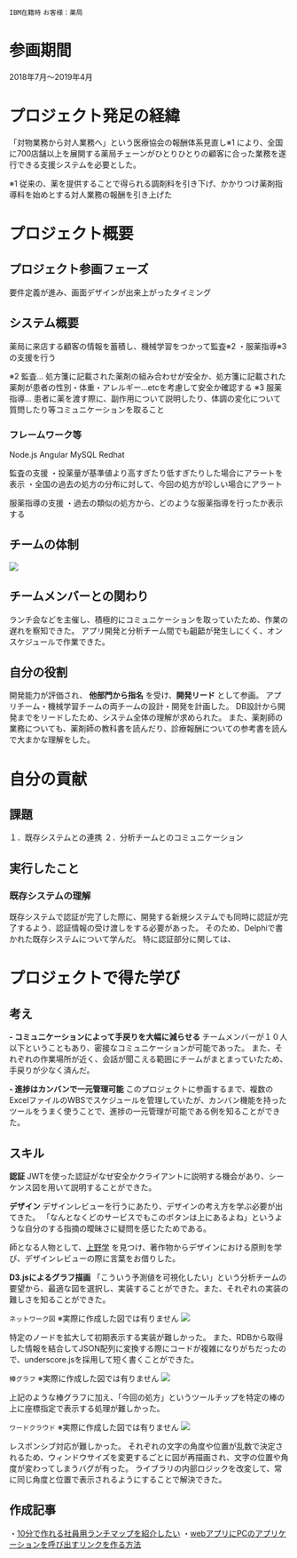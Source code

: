 `IBM在籍時` `お客様：薬局` 

# 参画期間
2018年7月〜2019年4月

# プロジェクト発足の経緯
「対物業務から対人業務へ」という医療協会の報酬体系見直し※1 により、全国に700店舗以上を展開する薬局チェーンがひとりひとりの顧客に合った業務を遂行できる支援システムを必要とした。

※1 従来の、薬を提供することで得られる調剤料を引き下げ、かかりつけ薬剤指導料を始めとする対人業務の報酬を引き上げた

# プロジェクト概要

## プロジェクト参画フェーズ
要件定義が進み、画面デザインが出来上がったタイミング

## システム概要
薬局に来店する顧客の情報を蓄積し、機械学習をつかって監査※2 ・服薬指導※3 の支援を行う

※2 監査... 処方箋に記載された薬剤の組み合わせが安全か、処方箋に記載された薬剤が患者の性別・体重・アレルギー...etcを考慮して安全か確認する
※3 服薬指導... 患者に薬を渡す際に、副作用について説明したり、体調の変化について質問したり等コミュニケーションを取ること

### フレームワーク等
Node.js
Angular
MySQL
Redhat

監査の支援
・投薬量が基準値より高すぎたり低すぎたりした場合にアラートを表示
・全国の過去の処方の分布に対して、今回の処方が珍しい場合にアラート

服薬指導の支援
・過去の類似の処方から、どのような服薬指導を行ったか表示する

## チームの体制
![](https://user-images.githubusercontent.com/23183700/68636036-a8b80e80-053d-11ea-8ba7-fd6b63049f9c.png)


## チームメンバーとの関わり
ランチ会などを主催し、積極的にコミュニケーションを取っていたため、作業の遅れを察知できた。
アプリ開発と分析チーム間でも齟齬が発生しにくく、オンスケジュールで作業できた。


## 自分の役割
開発能力が評価され、 **他部門から指名** を受け、**開発リード** として参画。
アプリチーム・機械学習チームの両チームの設計・開発を計画した。
DB設計から開発までをリードしたため、システム全体の理解が求められた。
また、薬剤師の業務についても、薬剤師の教科書を読んだり、診療報酬についての参考書を読んで大まかな理解をした。
 
# 自分の貢献

## 課題
１．既存システムとの連携
２．分析チームとのコミュニケーション

## 実行したこと

### 既存システムの理解
既存システムで認証が完了した際に、開発する新規システムでも同時に認証が完了するよう、認証情報の受け渡しをする必要があった。
そのため、Delphiで書かれた既存システムについて学んだ。
特に認証部分に関しては、


# プロジェクトで得た学び
## 考え

**- コミュニケーションによって手戻りを大幅に減らせる** 
チームメンバーが１０人以下ということもあり、密接なコミュニケーションが可能であった。
また、それぞれの作業場所が近く、会話が聞こえる範囲にチームがまとまっていたため、手戻りが少なく済んだ。

**- 進捗はカンバンで一元管理可能**
このプロジェクトに参画するまで、複数のExcelファイルのWBSでスケジュールを管理していたが、カンバン機能を持ったツールをうまく使うことで、進捗の一元管理が可能である例を知ることができた。

## スキル
**認証** 
JWTを使った認証がなぜ安全かクライアントに説明する機会があり、シーケンス図を用いて説明することができた。

**デザイン** 
デザインレビューを行うにあたり、デザインの考え方を学ぶ必要が出てきた。
「なんとなくどのサービスでもこのボタンは上にあるよね」というような自分のする指摘の曖昧さに疑問を感じたためである。

師となる人物として、[上野学](https://twitter.com/manabuueno) を見つけ、著作物からデザインにおける原則を学び、デザインレビューの際に言葉をお借りした。

**D3.jsによるグラフ描画** 
「こういう予測値を可視化したい」という分析チームの要望から、最適な図を選択し、実装することができた。また、それぞれの実装の難しさを知ることができた。

`ネットワーク図` ※実際に作成した図では有りません
![](https://qph.fs.quoracdn.net/main-qimg-eeaf7985a12675b312d41844ba58e50d.webp)

特定のノードを拡大して初期表示する実装が難しかった。
また、RDBから取得した情報を結合してJSON配列に変換する際にコードが複雑になりがちだったので、underscore.jsを採用して短く書くことができた。


`棒グラフ` ※実際に作成した図では有りません
![](http://www.fumiononaka.com/TechNotes/Images/FN1702011_002.png)

上記のような棒グラフに加え、「今回の処方」というツールチップを特定の棒の上に座標指定で表示する処理が難しかった。

`ワードクラウド` ※実際に作成した図では有りません
![](https://dnaimg.com/2012/02/15/interactive-and-animated-word-cloud/05.jpg)

レスポンシブ対応が難しかった。
それぞれの文字の角度や位置が乱数で決定されるため、ウィンドウサイズを変更するごとに図が再描画され、文字の位置や角度が変わってしまうバグが有った。
ライブラリの内部ロジックを改変して、常に同じ角度と位置で表示されるようにすることで解決できた。


## 作成記事
・[10分で作れる社員用ランチマップを紹介したい](https://qiita.com/kyogom/items/720a8c5023900b8e9b1f)
・[webアプリにPCのアプリケーションを呼び出すリンクを作る方法](https://kyogom.com/tech/web-native-app-sync/)